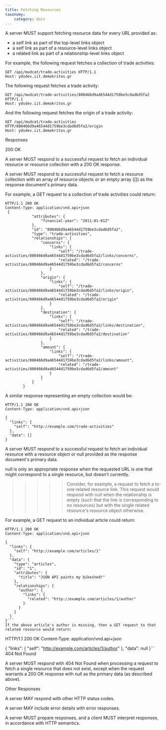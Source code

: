 ```yaml
---
title: Fetching Resources
taxonomy:
    category: docs
---
```


A server MUST support fetching resource data for every URL provided as:

+ a self link as part of the top-level links object
+ a self link as part of a resource-level links object
+ a related link as part of a relationship-level links object

For example, the following request fetches a collection of trade activities:

```
GET /api/mudcat/trade-activities HTTP/1.1
Host: ydsdev.iit.demokritos.gr
```

The following request fetches a trade activity:

```
GET /api/mudcat/trade-activities/800466d9a46544d1759be3cdad6d5fa2 HTTP/1.1
Host: ydsdev.iit.demokritos.gr
```

And the following request fetches the origin of a trade activity:

```
GET /api/mudcat/trade-activities HTTP/800466d9a46544d1759be3cdad6d5fa2/origin
Host: ydsdev.iit.demokritos.gr
```

Responses

200 OK

A server MUST respond to a successful request to fetch an individual resource or resource collection with a 200 OK response.

A server MUST respond to a successful request to fetch a resource collection with an array of resource objects or an empty array ([]) as the response document's primary data.

For example, a GET request to a collection of trade activities could return:

```
HTTP/1.1 200 OK
Content-Type: application/vnd.api+json
 {
            "attributes": {
                "financial-year": "2011-01-01Z"
            },
            "id": "800466d9a46544d1759be3cdad6d5fa2",
            "type": "trade-activities",
            "relationships": {
                "concerns": {
                    "links": {
                        "self": "/trade-activities/800466d9a46544d1759be3cdad6d5fa2/links/concerns",
                        "related": "/trade-activities/800466d9a46544d1759be3cdad6d5fa2/concerns"
                    }
                },
                "origin": {
                    "links": {
                        "self": "/trade-activities/800466d9a46544d1759be3cdad6d5fa2/links/origin",
                        "related": "/trade-activities/800466d9a46544d1759be3cdad6d5fa2/origin"
                    }
                },
                "destination": {
                    "links": {
                        "self": "/trade-activities/800466d9a46544d1759be3cdad6d5fa2/links/destination",
                        "related": "/trade-activities/800466d9a46544d1759be3cdad6d5fa2/destination"
                    }
                },
                "amount": {
                    "links": {
                        "self": "/trade-activities/800466d9a46544d1759be3cdad6d5fa2/links/amount",
                        "related": "/trade-activities/800466d9a46544d1759be3cdad6d5fa2/amount"
                    }
                }
            }
        }
```

A similar response representing an empty collection would be:
```
HTTP/1.1 200 OK
Content-Type: application/vnd.api+json

{
  "links": {
    "self": "http://example.com/trade-activities"
  },
  "data": []
} 
```
A server MUST respond to a successful request to fetch an individual resource with a resource object or null provided as the response document's primary data.

null is only an appropriate response when the requested URL is one that might correspond to a single resource, but doesn't currently.

>>>>> Consider, for example, a request to fetch a to-one related resource link. This request would respond with null when the relationship is empty (such that the link is corresponding to no resources) but with the single related resource's resource object otherwise.

For example, a GET request to an individual article could return:
```
HTTP/1.1 200 OK
Content-Type: application/vnd.api+json

{
  "links": {
    "self": "http://example.com/articles/1"
  },
  "data": {
    "type": "articles",
    "id": "1",
    "attributes": {
      "title": "JSON API paints my bikeshed!"
    },
    "relationships": {
      "author": {
        "links": {
          "related": "http://example.com/articles/1/author"
        }
      }
    }
  }
}```
If the above article's author is missing, then a GET request to that related resource would return:
```
HTTP/1.1 200 OK
Content-Type: application/vnd.api+json

{
  "links": {
    "self": "http://example.com/articles/1/author"
  },
  "data": null
}```
404 Not Found

A server MUST respond with 404 Not Found when processing a request to fetch a single resource that does not exist, except when the request warrants a 200 OK response with null as the primary data (as described above).

Other Responses

A server MAY respond with other HTTP status codes.

A server MAY include error details with error responses.

A server MUST prepare responses, and a client MUST interpret responses, in accordance with HTTP semantics.
